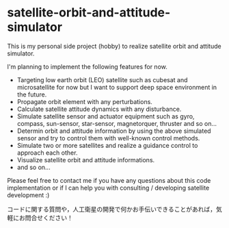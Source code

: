 # satellite-orbit-and-attitude-simulator
This is my personal side project (hobby) to realize satellite orbit and attitude simulator.

I'm planning to implement the following features for now.
* Targeting low earth orbit (LEO) satellite such as cubesat and microsatellite for now but I want to support deep space environment in the future. 
* Propagate orbit element with any perturbations.
* Calculate satellite attitude dynamics with any disturbance.
* Simulate satellite sensor and actuator equipment such as gyro, compass, sun-sensor, star-sensor, magnetorquer, thruster and so on...
* Determin orbit and attitude information by using the above simulated sensor and try to control them with well-known control methods.
* Simulate two or more satellites and realize a guidance control to approach each other.
* Visualize satellite orbit and attitude informations.
* and so on...

Please feel free to contact me if you have any questions about this code implementation or if I can help you with consulting / developing satellite development :)

コードに関する質問や，人工衛星の開発で何かお手伝いできることがあれば，気軽にお問合せください！
